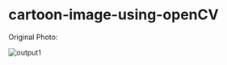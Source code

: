 # cartoon-image-using-openCV

Original Photo:

![output1](https://user-images.githubusercontent.com/92635546/160578723-1cd2f2f7-8f6d-4c84-b620-79d3cb1cba57.png)
